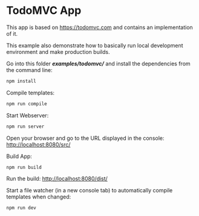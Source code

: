 # TodoMVC App

This app is based on https://todomvc.com and contains an implementation of it.

This example also demonstrate how to basically run local development environment and make production builds.

Go into this folder ___examples/todomvc/___ and install the dependencies from the command line:
```bash
npm install
```

Compile templates:
```bash
npm run compile
```

Start Webserver:
```bash
npm run server
```

Open your browser and go to the URL displayed in the console: <a href="http://localhost:8080/src/">http://localhost:8080/src/</a>

Build App:
```bash
npm run build
```

Run the build: <a href="http://localhost:8080/dist/">http://localhost:8080/dist/</a>

Start a file watcher (in a new console tab) to automatically compile templates when changed:
```bash
npm run dev
```
